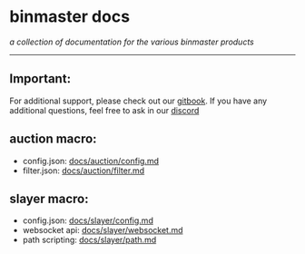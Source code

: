 # binmaster docs
_a collection of documentation for the various binmaster products_

---

## Important:
For additional support, please check out our [gitbook](https://binmasterdocs.gitbook.io/binmaster-docs/). If you have any additional questions, feel free to ask in our [discord](https://discord.gg/binmaster)

## auction macro:
- config.json: [docs/auction/config.md](docs/auction/config.md)
- filter.json: [docs/auction/filter.md](docs/auction/filter.md)

## slayer macro:
- config.json: [docs/slayer/config.md](docs/slayer/config.md)
- websocket api: [docs/slayer/websocket.md](docs/slayer/websocket.md)
- path scripting: [docs/slayer/path.md](docs/slayer/path.md)
